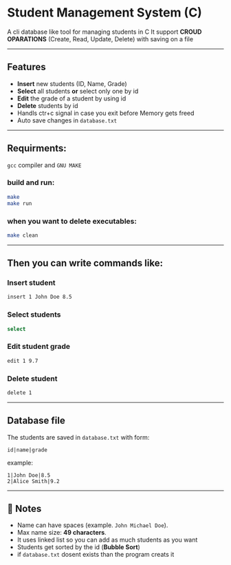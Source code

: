 # Student Management System (C)

A cli database like tool for managing students in C
It support **CROUD OPARATIONS** (Create, Read, Update, Delete) with saving on a file

---

## Features
- **Insert** new students (ID, Name, Grade)
- **Select** all students **or** select only one by id
- **Edit** the grade of a student by using id
- **Delete** students by id
- Handls ctr+c signal in case you exit before Memory gets freed
- Auto save changes in `database.txt`

---

## Requirments:
`gcc` compiler and `GNU MAKE`

### build and run:
```bash
make 
make run
```
### when you want to delete executables:
```bash
make clean
```
---

## Then you can write commands like:

### Insert student
```bash
insert 1 John Doe 8.5
```

### Select students
```bash
select
```

### Edit student grade
```bash
edit 1 9.7
```

### Delete student
```bash
delete 1
```

---

## Database file
The students are saved in `database.txt` with form:

```
id|name|grade
```

example:

```
1|John Doe|8.5
2|Alice Smith|9.2
```

---

## 📌 Notes
- Name can have spaces (example. `John Michael Doe`).
- Max name size: **49 characters**.
- It uses linked list so you can add as much students as you want
- Students get sorted by the id (**Bubble Sort**) 
- if `database.txt` dosent exists than the program creats it 
